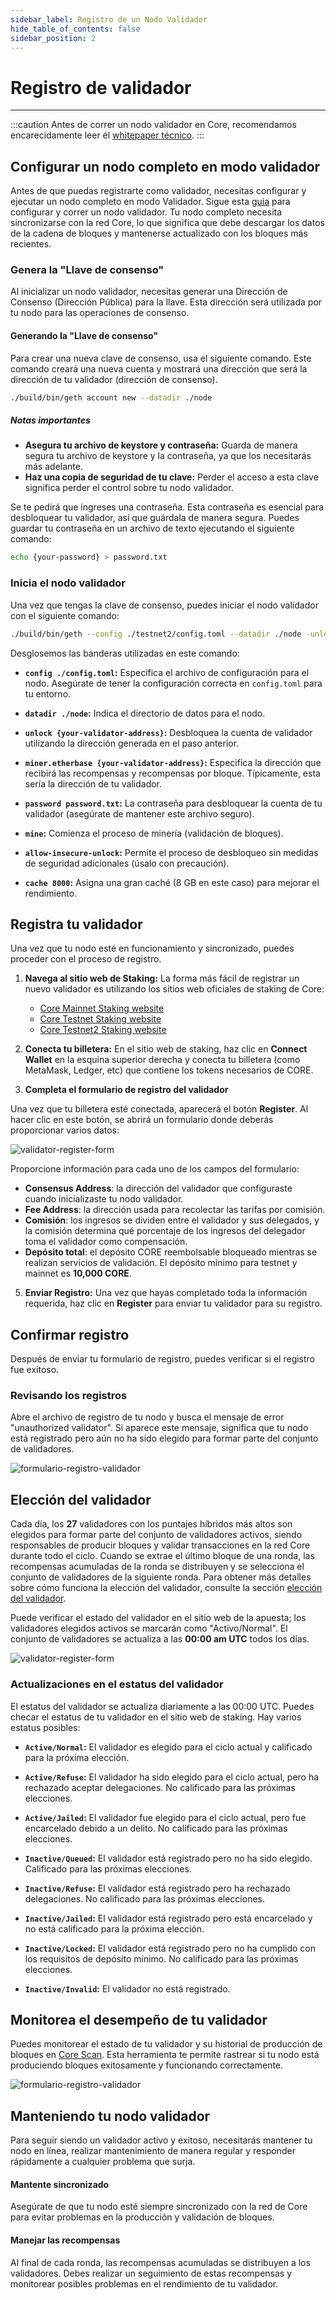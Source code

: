 ```yaml
---
sidebar_label: Registro de un Nodo Validador
hide_table_of_contents: false
sidebar_position: 2
---
```


# Registro de validador

---

:::caution
Antes de correr un nodo validador en Core, recomendamos encarecidamente leer él [whitepaper técnico](https://whitepaper.coredao.org/).
:::

## Configurar un nodo completo en modo validador

Antes de que puedas registrarte como validador, necesitas configurar y ejecutar un nodo completo en modo Validador. Sigue esta [guia](./setting-up-validator.md) para configurar y correr un nodo validador. Tu nodo completo necesita sincronizarse con la red Core, lo que significa que debe descargar los datos de la cadena de bloques y mantenerse actualizado con los bloques más recientes.

### Genera la "Llave de consenso"

Al inicializar un nodo validador, necesitas generar una Dirección de Consenso (Dirección Pública) para la llave. Esta dirección será utilizada por tu nodo para las operaciones de consenso.

#### Generando la "Llave de consenso"

Para crear una nueva clave de consenso, usa el siguiente comando. Este comando creará una nueva cuenta y mostrará una dirección que será la dirección de tu validador (dirección de consenso).

```bash
./build/bin/geth account new --datadir ./node
```

##### Notas importantes

- **Asegura tu archivo de keystore y contraseña:** Guarda de manera segura tu archivo de keystore y la contraseña, ya que los necesitarás más adelante.
- **Haz una copia de seguridad de tu clave:** Perder el acceso a esta clave significa perder el control sobre tu nodo validador.

Se te pedirá que ingreses una contraseña. Esta contraseña es esencial para desbloquear tu validador, así que guárdala de manera segura. Puedes guardar tu contraseña en un archivo de texto ejecutando el siguiente comando:

```bash
echo {your-password} > password.txt
```

### Inicia el nodo validador

Una vez que tengas la clave de consenso, puedes iniciar el nodo validador con el siguiente comando:

```bash
./build/bin/geth --config ./testnet2/config.toml --datadir ./node -unlock {your-validator-address} --miner.etherbase {your-validator-address} --password password.txt --mine --allow-insecure-unlock --cache 8000 --networkid 1114
```

Desglosemos las banderas utilizadas en este comando:

- **`config ./config.toml`:** Especifica el archivo de configuración para el nodo. Asegúrate de tener la configuración correcta en `config.toml` para tu entorno.

- **`datadir ./node`:** Indica el directorio de datos para el nodo.

- **`unlock {your-validator-address}`:** Desbloquea la cuenta de validador utilizando la dirección generada en el paso anterior.

- **`miner.etherbase {your-validator-address}`:** Especifica la dirección que recibirá las recompensas y recompensas por bloque. Típicamente, esta sería la dirección de tu validador.

- **`password password.txt`:** La contraseña para desbloquear la cuenta de tu validador (asegúrate de mantener este archivo seguro).

- **`mine`:** Comienza el proceso de minería (validación de bloques).

- **`allow-insecure-unlock`:** Permite el proceso de desbloqueo sin medidas de seguridad adicionales (úsalo con precaución).

- **`cache 8000`:** Asigna una gran caché (8 GB en este caso) para mejorar el rendimiento.

## Registra tu validador

Una vez que tu nodo esté en funcionamiento y sincronizado, puedes proceder con el proceso de registro.

1. **Navega al sitio web de Staking:** La forma más fácil de registrar un nuevo validador es utilizando los sitios web oficiales de staking de Core:

    - [Core Mainnet Staking website](https://stake.coredao.org/become-validator)
    - [Core Testnet Staking website](https://stake.test.btcs.network/become-validator)
    - [Core Testnet2 Staking website](https://stake.test2.btcs.network/become-validator)

2. **Conecta tu billetera:** En el sitio web de staking, haz clic en **Connect Wallet** en la esquina superior derecha y conecta tu billetera (como MetaMask, Ledger, etc) que contiene los tokens necesarios de CORE.

3. **Completa el formulario de registro del validador**

Una vez que tu billetera esté conectada, aparecerá el botón **Register**. Al hacer clic en este botón, se abrirá un formulario donde deberás proporcionar varios datos:

![validator-register-form](../../../../../../static/img/validator/validator-regitration.png)

Proporcione información para cada uno de los campos del formulario:

- **Consensus Address**: la dirección del validador que configuraste cuando inicializaste tu nodo validador.
- **Fee Address**: la dirección usada para recolectar las tarifas por comisión.
- **Comisión**: los ingresos se dividen entre el validador y sus delegados, y la comisión determina qué porcentaje de los ingresos del delegador toma el validador como compensación.
- **Depósito total**: el depósito CORE reembolsable bloqueado mientras se realizan servicios de validación. El depósito mínimo para testnet y mainnet es **10,000 CORE**.

5. **Enviar Registro:** Una vez que hayas completado toda la información requerida, haz clic en **Register** para enviar tu validador para su registro.

## Confirmar registro

Después de enviar tu formulario de registro, puedes verificar si el registro fue exitoso.

### Revisando los registros

Abre el archivo de registro de tu nodo y busca el mensaje de error "unauthorized validator". Si aparece este mensaje, significa que tu nodo está registrado pero aún no ha sido elegido para formar parte del conjunto de validadores.

![formulario-registro-validador](../../../../../../static/img/validator/register/validator-register-2.avif)

## Elección del validador

Cada día, los **27** validadores con los puntajes híbridos más altos son elegidos para formar parte del conjunto de validadores activos, siendo responsables de producir bloques y validar transacciones en la red Core durante todo el ciclo. Cuando se extrae el último bloque de una ronda, las recompensas acumuladas de la ronda se distribuyen y se selecciona el conjunto de validadores de la siguiente ronda. Para obtener más detalles sobre cómo funciona la elección del validador, consulte la sección [elección del validador](./validator-election.md).

Puede verificar el estado del validador en el sitio web de la apuesta; los validadores elegidos activos se marcarán como "Activo/Normal". El conjunto de validadores se actualiza a las **00:00 am UTC** todos los días.

![validator-register-form](../../../../../../static/img/validator/validator-status.png)

### Actualizaciones en el estatus del validador

El estatus del validador se actualiza diariamente a las 00:00 UTC. Puedes checar el estatus de tu validador en el sitio web de staking. Hay varios estatus posibles:

- **`Active/Normal`:** El validador es elegido para el ciclo actual y calificado para la próxima elección.

- **`Active/Refuse`:** El validador ha sido elegido para el ciclo actual, pero ha rechazado aceptar delegaciones. No calificado para las próximas elecciones.

- **`Active/Jailed`:** El validador fue elegido para el ciclo actual, pero fue encarcelado debido a un delito. No calificado para las próximas elecciones.

- **`Inactive/Queued`:** El validador está registrado pero no ha sido elegido. Calificado para las próximas elecciones.

- **`Inactive/Refuse`:** El validador está registrado pero ha rechazado delegaciones. No calificado para las próximas elecciones.

- **`Inactive/Jailed`:** El validador está registrado pero está encarcelado y no está calificado para la próxima elección.

- **`Inactive/Locked`:** El validador está registrado pero no ha cumplido con los requisitos de depósito mínimo. No calificado para las próximas elecciones.

- **`Inactive/Invalid`:** El validador no está registrado.

## Monitorea el desempeño de tu validador

Puedes monitorear el estado de tu validador y su historial de producción de bloques en [Core Scan](https://scan.coredao.org/). Esta herramienta te permite rastrear si tu nodo está produciendo bloques exitosamente y funcionando correctamente.

![formulario-registro-validador](../../../../../../static/img/validator/register/validator-register-4.webp)

## Manteniendo tu nodo validador

Para seguir siendo un validador activo y exitoso, necesitarás mantener tu nodo en línea, realizar mantenimiento de manera regular y responder rápidamente a cualquier problema que surja.

#### Mantente sincronizado

Asegúrate de que tu nodo esté siempre sincronizado con la red de Core para evitar problemas en la producción y validación de bloques.

#### Manejar las recompensas

Al final de cada ronda, las recompensas acumuladas se distribuyen a los validadores. Debes realizar un seguimiento de estas recompensas y monitorear posibles problemas en el rendimiento de tu validador.
